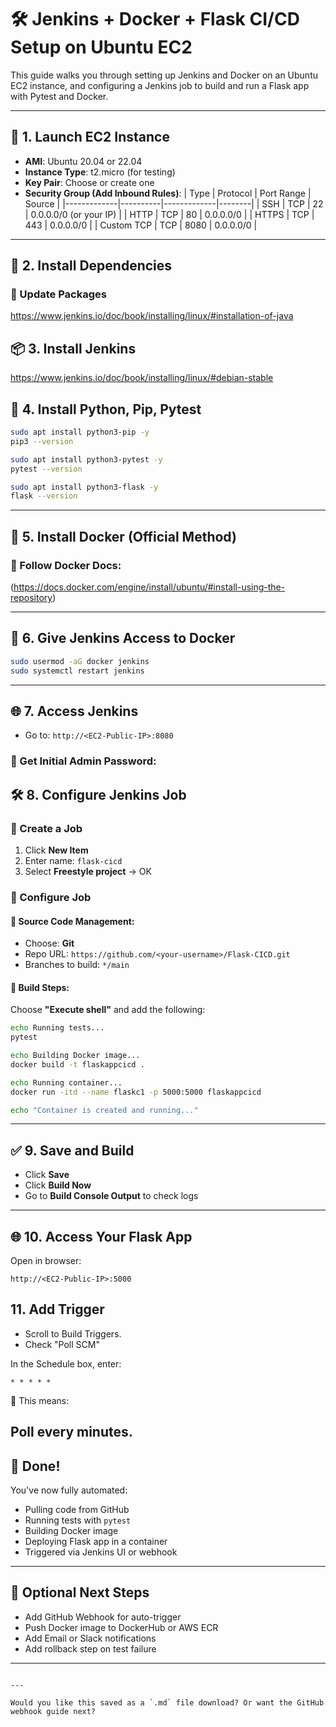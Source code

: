 
# 🛠️ Jenkins + Docker + Flask CI/CD Setup on Ubuntu EC2

This guide walks you through setting up Jenkins and Docker on an Ubuntu EC2 instance, and configuring a Jenkins job to build and run a Flask app with Pytest and Docker.

---

## 🚀 1. Launch EC2 Instance

- **AMI**: Ubuntu 20.04 or 22.04
- **Instance Type**: t2.micro (for testing)
- **Key Pair**: Choose or create one
- **Security Group (Add Inbound Rules)**:
  | Type        | Protocol | Port Range  | Source |
  |-------------|----------|-------------|--------|
  | SSH         | TCP      | 22          | 0.0.0.0/0 (or your IP) |
  | HTTP        | TCP      | 80          | 0.0.0.0/0 |
  | HTTPS       | TCP      | 443         | 0.0.0.0/0 |
  | Custom TCP  | TCP      | 8080        | 0.0.0.0/0 |

---

## 🧰 2. Install Dependencies

### 🔹 Update Packages
https://www.jenkins.io/doc/book/installing/linux/#installation-of-java

## 📦 3. Install Jenkins
https://www.jenkins.io/doc/book/installing/linux/#debian-stable


## 🐍 4. Install Python, Pip, Pytest

```bash
sudo apt install python3-pip -y
pip3 --version

sudo apt install python3-pytest -y
pytest --version

sudo apt install python3-flask -y
flask --version
```

---

## 🐳 5. Install Docker (Official Method)

### 🔹 Follow Docker Docs:

(https://docs.docker.com/engine/install/ubuntu/#install-using-the-repository)


---

## 👤 6. Give Jenkins Access to Docker

```bash
sudo usermod -aG docker jenkins
sudo systemctl restart jenkins
```

---

## 🌐 7. Access Jenkins

* Go to: `http://<EC2-Public-IP>:8080`

### 🔹 Get Initial Admin Password:

## 🛠️ 8. Configure Jenkins Job

### 🔸 Create a Job

1. Click **New Item**
2. Enter name: `flask-cicd`
3. Select **Freestyle project** → OK

### 🔸 Configure Job

#### 🔹 Source Code Management:

* Choose: **Git**
* Repo URL:
  `https://github.com/<your-username>/Flask-CICD.git`
* Branches to build:
  `*/main`

#### 🔹 Build Steps:

Choose **"Execute shell"** and add the following:

```bash
echo Running tests...
pytest

echo Building Docker image...
docker build -t flaskappcicd .

echo Running container...
docker run -itd --name flaskc1 -p 5000:5000 flaskappcicd

echo "Container is created and running..."
```

---

## ✅ 9. Save and Build

* Click **Save**
* Click **Build Now**
* Go to **Build Console Output** to check logs

---

## 🌐 10. Access Your Flask App

Open in browser:

```
http://<EC2-Public-IP>:5000
```

## 11. Add Trigger
* Scroll to Build Triggers.
* Check "Poll SCM"

In the Schedule box, enter:
```
* * * * *
```

🔹 This means:

Poll every  minutes. 
---

## 🎉 Done!

You've now fully automated:

* Pulling code from GitHub
* Running tests with `pytest`
* Building Docker image
* Deploying Flask app in a container
* Triggered via Jenkins UI or webhook

---

## 🔁 Optional Next Steps

* Add GitHub Webhook for auto-trigger
* Push Docker image to DockerHub or AWS ECR
* Add Email or Slack notifications
* Add rollback step on test failure

---

```

---

Would you like this saved as a `.md` file download? Or want the GitHub webhook guide next?
```
